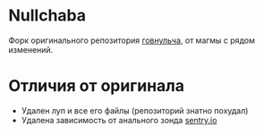 # Nullchaba
Форк оригинального репозитория [говнульча](https://github.com/klkvsk/0chan), от магмы с рядом изменений.

# Отличия от оригинала
* Удален луп и все его файлы (репозиторий знатно похудал)
* Удалена зависимость от анального зонда [sentry.io](https://sentry.io)
